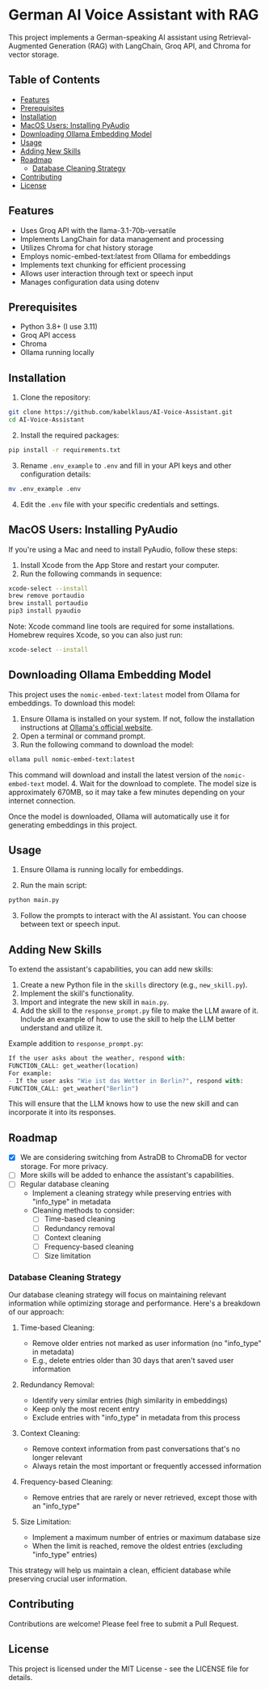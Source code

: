 # German AI Voice Assistant with RAG

This project implements a German-speaking AI assistant using Retrieval-Augmented Generation (RAG) with LangChain, Groq API, and Chroma for vector storage.

## Table of Contents

- [Features](#features)
- [Prerequisites](#prerequisites)
- [Installation](#installation)
- [MacOS Users: Installing PyAudio](#macos-users-installing-pyaudio)
- [Downloading Ollama Embedding Model](#downloading-ollama-embedding-model)
- [Usage](#usage)
- [Adding New Skills](#adding-new-skills)
- [Roadmap](#roadmap)
  - [Database Cleaning Strategy](#database-cleaning-strategy)
- [Contributing](#contributing)
- [License](#license)

## Features

- Uses Groq API with the llama-3.1-70b-versatile
- Implements LangChain for data management and processing
- Utilizes Chroma for chat history storage
- Employs nomic-embed-text:latest from Ollama for embeddings
- Implements text chunking for efficient processing
- Allows user interaction through text or speech input
- Manages configuration data using dotenv

## Prerequisites

- Python 3.8+ (I use 3.11)
- Groq API access
- Chroma
- Ollama running locally

## Installation

1. Clone the repository:
```bash
git clone https://github.com/kabelklaus/AI-Voice-Assistant.git
cd AI-Voice-Assistant
```
2. Install the required packages:
```bash
pip install -r requirements.txt
```
3. Rename `.env_example` to `.env` and fill in your API keys and other configuration details:
```bash
mv .env_example .env
```
4. Edit the `.env` file with your specific credentials and settings.

## MacOS Users: Installing PyAudio

If you're using a Mac and need to install PyAudio, follow these steps:

1. Install Xcode from the App Store and restart your computer.
2. Run the following commands in sequence:

```bash
xcode-select --install
brew remove portaudio
brew install portaudio
pip3 install pyaudio
```
Note: Xcode command line tools are required for some installations. Homebrew requires Xcode, so you can also just run:
```bash
xcode-select --install
```

## Downloading Ollama Embedding Model

This project uses the `nomic-embed-text:latest` model from Ollama for embeddings. To download this model:

1. Ensure Ollama is installed on your system. If not, follow the installation instructions at [Ollama's official website](https://ollama.com/).
2. Open a terminal or command prompt.
3. Run the following command to download the model:
```bash
ollama pull nomic-embed-text:latest
```
This command will download and install the latest version of the `nomic-embed-text` model.
4. Wait for the download to complete. The model size is approximately 670MB, so it may take a few minutes depending on your internet connection.

Once the model is downloaded, Ollama will automatically use it for generating embeddings in this project.

## Usage

1. Ensure Ollama is running locally for embeddings.

2. Run the main script:
```bash
python main.py
```
3. Follow the prompts to interact with the AI assistant. You can choose between text or speech input.

## Adding New Skills

To extend the assistant's capabilities, you can add new skills:

1. Create a new Python file in the `skills` directory (e.g., `new_skill.py`).
2. Implement the skill's functionality.
3. Import and integrate the new skill in `main.py`.
4. Add the skill to the `response_prompt.py` file to make the LLM aware of it. Include an example of how to use the skill to help the LLM better understand and utilize it.

Example addition to `response_prompt.py`:

```python
If the user asks about the weather, respond with:
FUNCTION_CALL: get_weather(location)
For example:
- If the user asks "Wie ist das Wetter in Berlin?", respond with:
FUNCTION_CALL: get_weather("Berlin")
```
This will ensure that the LLM knows how to use the new skill and can incorporate it into its responses.

## Roadmap

- [x] We are considering switching from AstraDB to ChromaDB for vector storage. For more privacy.
- [ ] More skills will be added to enhance the assistant's capabilities.
- [ ] Regular database cleaning
  - Implement a cleaning strategy while preserving entries with "info_type" in metadata
  - Cleaning methods to consider:
    - [ ] Time-based cleaning
    - [ ] Redundancy removal
    - [ ] Context cleaning
    - [ ] Frequency-based cleaning
    - [ ] Size limitation

### Database Cleaning Strategy

Our database cleaning strategy will focus on maintaining relevant information while optimizing storage and performance. Here's a breakdown of our approach:

1. Time-based Cleaning:
   - Remove older entries not marked as user information (no "info_type" in metadata)
   - E.g., delete entries older than 30 days that aren't saved user information

2. Redundancy Removal:
   - Identify very similar entries (high similarity in embeddings)
   - Keep only the most recent entry
   - Exclude entries with "info_type" in metadata from this process

3. Context Cleaning:
   - Remove context information from past conversations that's no longer relevant
   - Always retain the most important or frequently accessed information

4. Frequency-based Cleaning:
   - Remove entries that are rarely or never retrieved, except those with an "info_type"

5. Size Limitation:
   - Implement a maximum number of entries or maximum database size
   - When the limit is reached, remove the oldest entries (excluding "info_type" entries)

This strategy will help us maintain a clean, efficient database while preserving crucial user information.


## Contributing

Contributions are welcome! Please feel free to submit a Pull Request.

## License

This project is licensed under the MIT License - see the LICENSE file for details.